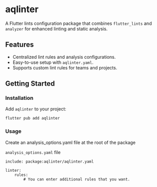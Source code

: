 # aqlinter

A Flutter lints configuration package that combines `flutter_lints` and `analyzer` for enhanced linting and static analysis.

## Features

- Centralized lint rules and analysis configurations.
- Easy-to-use setup with `aqlinter.yaml`.
- Supports custom lint rules for teams and projects.

## Getting Started

### Installation

Add `aqlinter` to your project:
```bash
flutter pub add aqlinter
```

### Usage

Create an analysis_options.yaml file at the root of the package

`analysis_options.yaml` file
```
include: package:aqlinter/aqlinter.yaml

linter:
    rules:
        # You can enter additional rules that you want.
```
